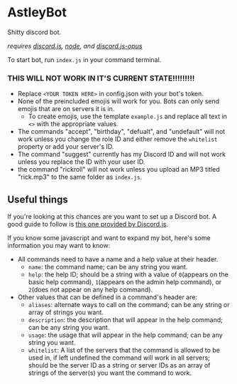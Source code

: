 # AstleyBot
Shitty discord bot.

*requires [discord.js](https://discord.js.org/#/), [node](https://nodejs.org/en/), and [discord.js-opus](https://github.com/discordjs/opus)*

To start bot, run `index.js` in your command terminal.

### THIS WILL NOT WORK IN IT'S CURRENT STATE!!!!!!!!!

* Replace `<YOUR TOKEN HERE>` in config.json with your bot's token.
* None of the preincluded emojis will work for you. Bots can only send emojis that are on servers it is in.
  * To create emojis, use the template `example.js` and replace all text in `<>` with the appropriate values.
* The commands "accept", "birthday", "defualt", and "undefault" will not work unless you change the role ID and either remove the `whitelist` property or add your server's ID.
* The command "suggest" currently has my Discord ID and will not work unless you replace the ID with your user ID.
* the command "rickroll" will not work unless you upload an MP3 titled "rick.mp3" to the same folder as `index.js`.
  
## Useful things

If you're looking at this chances are you want to set up a Discord bot. A good guide to follow is [this one provided by Discord.js](https://discordjs.guide/).

If you know some javascript and want to expand my bot, here's some information you may want to know:
* All commands need to have a name and a help value at their header.
  * `name`: the command name; can be any string you want.
  * `help`: the help ID; should be a string with a value of `0`(appears on the basic help command), `1`(appears on the admin help command), or `2`(does not appear on any help command).
* Other values that can be defined in a command's header are:
  * `aliases`: alternate ways to call on the command; can be any string or array of strings you want.
  * `description`: the description that will appear in the help command; can be any string you want.
  * `usage`: the usage that will appear in the help command; can be any string you want.
  * `whitelist`: A list of the servers that the command is allowed to be used in, if left undefined the command will work in all servers; should be the server ID as a string or server IDs as an array of strings of the server(s) you want the command to work.
